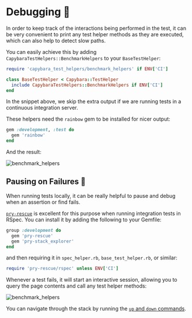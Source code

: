 [pry-rescue]: https://github.com/ConradIrwin/pry-rescue
[pry-stack-explorer]: https://github.com/pry/pry-stack_explorer

# Debugging 🐞

In order to keep track of the interactions being performed in the test, it can be very convenient to print any test helper methods as they are executed, which can also help to detect slow paths.

You can easily achieve this by adding `CapybaraTestHelpers::BenchmarkHelpers` to your `BaseTestHelper`:

```ruby
require 'capybara_test_helpers/benchmark_helpers' if ENV['CI']

class BaseTestHelper < Capybara::TestHelper
  include CapybaraTestHelpers::BenchmarkHelpers if ENV['CI']
end
```

In the snippet above, we skip the extra output if we are running tests in a continuous integration server.

These helpers need the `rainbow` gem to be installed for nicer output:

```ruby
gem :development, :test do
  gem 'rainbow'
end
```

And the result:

![benchmark_helpers](/images/benchmark_helpers.svg)

## Pausing on Failures 🦸

When running tests locally, it can be really helpful to pause and debug when an assertion or find fails.

[`pry-rescue`][pry-rescue] is excellent for this purpose when running integration tests in RSpec. You can install it by adding the following to your Gemfile:

```ruby
group :development do
  gem 'pry-rescue'
  gem 'pry-stack_explorer'
end
```

and then requiring it in `spec_helper.rb`, `base_test_helper.rb`, or similar:

```ruby
require 'pry-rescue/rspec' unless ENV['CI']
```

Whenever a test fails, it will start an interactive session, allowing you to query the page contents and call any test helper methods:

![benchmark_helpers](/images/pry-rescue.svg)

You can navigate through the stack by running the [`up` and `down` commands][pry-stack-explorer].
